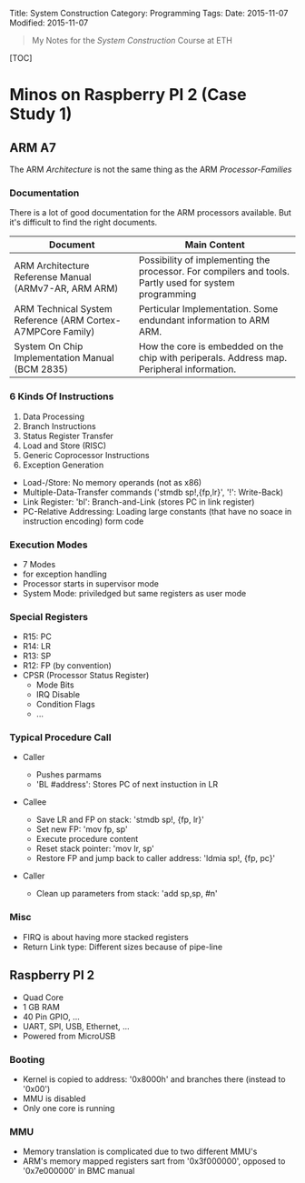 Title: System Construction
Category: Programming
Tags: 
Date: 2015-11-07
Modified: 2015-11-07


> My Notes for the *System Construction* Course at ETH

[TOC]

# Minos on Raspberry PI 2 (Case Study 1)

## ARM A7

The ARM *Architecture* is not the same thing as the ARM *Processor-Families*

### Documentation

There is a lot of good documentation for the ARM processors available. But it's difficult to
find the right documents.


| Document                                     | Main Content |
|----------------------------------------------|------------|
| ARM Architecture Referense Manual (ARMv7-AR, ARM ARM) | Possibility of implementing the processor. For compilers and tools. Partly used for system programming |
| ARM Technical System Reference (ARM Cortex-A7MPCore Family) | Perticular Implementation. Some endundant information to ARM ARM. |
| System On Chip Implementation Manual (BCM 2835) | How the core is embedded on the chip with periperals. Address map. Peripheral information. |

### 6 Kinds Of Instructions

1. Data Processing
2. Branch Instructions
3. Status Register Transfer
4. Load and Store (RISC)
5. Generic Coprocessor Instructions
6. Exception Generation

- Load-/Store: No memory operands (not as x86)
- Multiple-Data-Transfer commands ('stmdb sp!,{fp,lr}', '!': Write-Back)
- Link Register: 'bl': Branch-and-Link (stores PC in link register)
- PC-Relative Addressing: Loading large constants (that have no soace in instruction encoding) form code

### Execution Modes

- 7 Modes
- for exception handling
- Processor starts in supervisor mode
- System Mode: priviledged but same registers as user mode

### Special Registers

- R15: PC
- R14: LR
- R13: SP
- R12: FP (by convention)
- CPSR (Processor Status Register)
    - Mode Bits
    - IRQ Disable
    - Condition Flags
    - ...

### Typical Procedure Call

- Caller
    - Pushes parmams
    - 'BL #address': Stores PC of next instuction in LR

- Callee
    - Save LR and FP on stack: 'stmdb sp!, {fp, lr}'
    - Set new FP: 'mov fp, sp'
    - Execute procedure content
    - Reset stack pointer: 'mov lr, sp'
    - Restore FP and jump back to caller address: 'ldmia sp!, {fp, pc}'

- Caller
    - Clean up parameters from stack: 'add sp,sp, #n'

### Misc

- FIRQ is about having more stacked registers
- Return Link type: Different sizes because of pipe-line

## Raspberry PI 2

- Quad Core
- 1 GB RAM
- 40 Pin GPIO, ...
- UART, SPI, USB, Ethernet, ...
- Powered from MicroUSB

### Booting

- Kernel is copied to address: '0x8000h' and branches there (instead to '0x00')
- MMU is disabled
- Only one core is running

### MMU

- Memory translation is complicated due to two different MMU's
- ARM's memory mapped registers sart from '0x3f000000', opposed to '0x7e000000' in BMC manual
